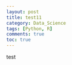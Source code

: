 ```yaml
---
layout: post
title: test11
category: Data_Science
tags: [Python, R]
comments: true
toc: true
---
```

test